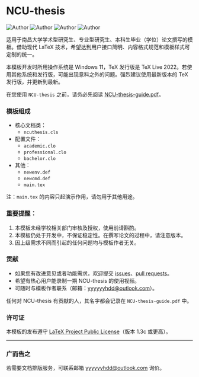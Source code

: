 # NCU-thesis
<img src="https://img.shields.io/badge/latex-ncuthesis-green" alt="Author" /> <img src="https://img.shields.io/badge/release-v0.2a-orange" alt="Author" /> <img src="https://img.shields.io/badge/repo%20size-about%20520K-blue" alt="Author" /> <img src="https://img.shields.io/badge/licence-lppl1.3c-lightgray" alt="Author" />

适用于南昌大学学术型研究生、专业型研究生、本科生毕业（学位）论文撰写的模板。借助现代 LaTeX 技术，希望达到用户接口简明、内容格式规范和模板样式可定制的统一。

本模板开发时所用操作系统是 Windows 11，TeX 发行版是 TeX Live 2022。若使用其他系统和发行版，可能出现意料之外的问题。强烈建议使用最新版本的 TeX 发行版，并更新到最新。

在您使用 `NCU-thesis` 之前，请务必先阅读 [NCU-thesis-guide.pdf](https://github.com/Jin-bao/NCU-thesis/releases/download/v0.2a/NCU-thesis-guide.pdf)。

### 模板组成
- 核心文档类：
  - `ncuthesis.cls`
- 配置文件：
  - `academic.clo`
  - `professional.clo`
  - `bachelor.clo`
- 其他：
  - `newenv.def`
  - `newcmd.def`
  - `main.tex`

注：`main.tex` 的内容只起演示作用，请勿用于其他用途。

### 重要提醒：
1. 本模板未经学校相关部门审核及授权，使用前请斟酌。
2. 本模板仍处于开发中，不保证稳定性。在撰写论文的过程中，请注意版本。
3. 因上级需求不同而引起的任何问题均与模板作者无关。

### 贡献
- 如果您有改进意见或者功能需求，欢迎提交 [issues](https://github.com/Jin-bao/NCU-thesis/issues)、[pull requests](https://github.com/Jin-bao/NCU-thesis/pulls)。
- 希望有热心用户能录制一期 NCU-thesis 的使用视频。
- 可随时与模板作者联系（邮箱：yyyyyyhdd@outlook.com）。

任何对 NCU-thesis 有贡献的人，其名字都会记录在 `NCU-thesis-guide.pdf` 中。

### 许可证
本模板的发布遵守 [LaTeX Project Public License](http://www.latex-project.org/lppl.txt)（版本 1.3c 或更高）。

__________

### 广而告之
若需要文档排版服务，可联系邮箱 yyyyyyhdd@outlook.com 询价。
